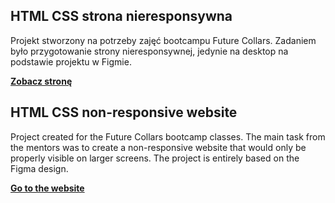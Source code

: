 ## HTML CSS strona nieresponsywna ##

Projekt stworzony na potrzeby zajęć bootcampu Future Collars.
Zadaniem było przygotowanie strony nieresponsywnej, jedynie na desktop na podstawie projektu w Figmie.

**[Zobacz stronę](https://www.google.com](https://naszafirma-html.netlify.app/)https://naszafirma-html.netlify.app/)**

## HTML CSS non-responsive website ##

Project created for the Future Collars bootcamp classes.
The main task from the mentors was to create a non-responsive website that would only be properly visible on larger screens. The project is entirely based on the Figma design.


**[Go to the website](https://www.google.com](https://naszafirma-html.netlify.app/)https://naszafirma-html.netlify.app/)**
